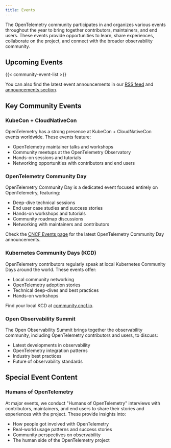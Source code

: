 ```yaml
---
title: Events
---
```


The OpenTelemetry community participates in and organizes various events throughout the year to bring together contributors, maintainers, and end users. These events provide opportunities to learn, share experiences, collaborate on the project, and connect with the broader observability community.

## Upcoming Events

{{< community-event-list >}}

You can also find the latest event announcements in our [RSS feed](/index.xml) and [announcements section](/announcements/).

## Key Community Events

### KubeCon + CloudNativeCon

OpenTelemetry has a strong presence at KubeCon + CloudNativeCon events worldwide. These events feature:

- OpenTelemetry maintainer talks and workshops
- Community meetups at the OpenTelemetry Observatory
- Hands-on sessions and tutorials
- Networking opportunities with contributors and end users

### OpenTelemetry Community Day

OpenTelemetry Community Day is a dedicated event focused entirely on OpenTelemetry, featuring:

- Deep-dive technical sessions
- End user case studies and success stories
- Hands-on workshops and tutorials
- Community roadmap discussions
- Networking with maintainers and contributors

Check the [CNCF Events page](https://events.linuxfoundation.org/) for the latest OpenTelemetry Community Day announcements.

### Kubernetes Community Days (KCD)

OpenTelemetry contributors regularly speak at local Kubernetes Community Days around the world. These events offer:

- Local community networking
- OpenTelemetry adoption stories
- Technical deep-dives and best practices
- Hands-on workshops

Find your local KCD at [community.cncf.io](https://community.cncf.io/).

### Open Observability Summit

The Open Observability Summit brings together the observability community, including OpenTelemetry contributors and users, to discuss:

- Latest developments in observability
- OpenTelemetry integration patterns
- Industry best practices
- Future of observability standards

## Special Event Content

### Humans of OpenTelemetry

At major events, we conduct "Humans of OpenTelemetry" interviews with contributors, maintainers, and end users to share their stories and experiences with the project. These provide insights into:

- How people got involved with OpenTelemetry
- Real-world usage patterns and success stories
- Community perspectives on observability
- The human side of the OpenTelemetry project
